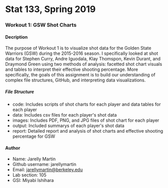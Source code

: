 # Stat 133, Spring 2019

### Workout 1: GSW Shot Charts

#### Decription

The purpose of Workout 1 is to visualize shot data for the Golden State Warriors (GSW) during the 2015-2016 season. I specifically looked at shot data for Stephen Curry, Andre Iguodala, Klay Thomspon, Kevin Durant, and Draymond Green using two methods of analysis: facetted shot chart visuals and tables to interpret their effective shooting percentage. More specifically, the goals of this assignment is to build our understanding of complex file structures, GitHub, and interpreting data visualizations. 


##### File Structure

- code: Includes scripts of shot charts for each player and data tables for each player
- data: Includes csv files for each player's shot data 
- images: Includes PDF, PNG, and JPG files of shot chart for each player
- output: Included summarys of each player's shot data
- report: Detailed report and analysis of shot charts and effective shooting percentage for GSW

#### Author 

- Name: Jarelly Martin
- Github username: jarellymartin
- Email: jarellymartin@berkeley.edu
- Lab section: 105
- GSI: Miyabi Ishihara
